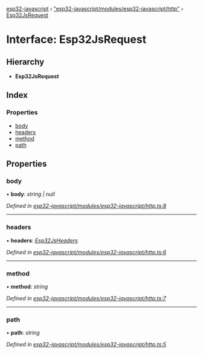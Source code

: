 [esp32-javascript](../README.md) › ["esp32-javascript/modules/esp32-javascript/http"](../modules/_esp32_javascript_modules_esp32_javascript_http_.md) › [Esp32JsRequest](_esp32_javascript_modules_esp32_javascript_http_.esp32jsrequest.md)

# Interface: Esp32JsRequest

## Hierarchy

* **Esp32JsRequest**

## Index

### Properties

* [body](_esp32_javascript_modules_esp32_javascript_http_.esp32jsrequest.md#body)
* [headers](_esp32_javascript_modules_esp32_javascript_http_.esp32jsrequest.md#headers)
* [method](_esp32_javascript_modules_esp32_javascript_http_.esp32jsrequest.md#method)
* [path](_esp32_javascript_modules_esp32_javascript_http_.esp32jsrequest.md#path)

## Properties

###  body

• **body**: *string | null*

*Defined in [esp32-javascript/modules/esp32-javascript/http.ts:8](https://github.com/marcelkottmann/esp32-javascript/blob/2b53f2e/components/esp32-javascript/modules/esp32-javascript/http.ts#L8)*

___

###  headers

• **headers**: *[Esp32JsHeaders](_esp32_javascript_modules_esp32_javascript_http_.esp32jsheaders.md)*

*Defined in [esp32-javascript/modules/esp32-javascript/http.ts:6](https://github.com/marcelkottmann/esp32-javascript/blob/2b53f2e/components/esp32-javascript/modules/esp32-javascript/http.ts#L6)*

___

###  method

• **method**: *string*

*Defined in [esp32-javascript/modules/esp32-javascript/http.ts:7](https://github.com/marcelkottmann/esp32-javascript/blob/2b53f2e/components/esp32-javascript/modules/esp32-javascript/http.ts#L7)*

___

###  path

• **path**: *string*

*Defined in [esp32-javascript/modules/esp32-javascript/http.ts:5](https://github.com/marcelkottmann/esp32-javascript/blob/2b53f2e/components/esp32-javascript/modules/esp32-javascript/http.ts#L5)*
